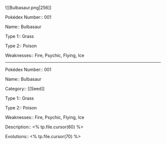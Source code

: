 ![[Bulbasaur.png|256]]

Pokédex Number:: 001

Name:: Bulbasaur

Type 1:: Grass

Type 2:: Poison

Weaknesses:: Fire, Psychic, Flying, Ice

----

Pokédex Number:: 001

Name:: Bulbasaur

Category:: [[Seed]]

Type 1:: Grass

Type 2:: Poison

Weaknesses:: Fire, Psychic, Flying, Ice

Description:: <% tp.file.cursor(60) %>

Evolutions:: <% tp.file.cursor(70) %>